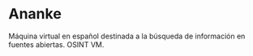 # Ananke
Máquina virtual en español destinada a la búsqueda de información en fuentes abiertas. OSINT VM.
